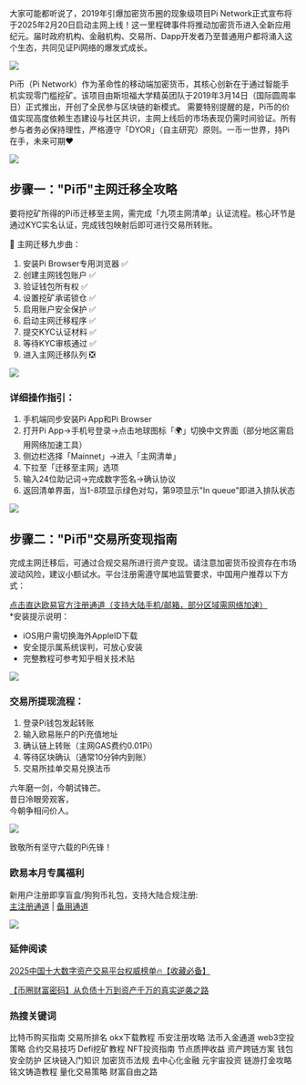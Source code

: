 大家可能都听说了，2019年引爆加密货币圈的现象级项目Pi Network正式宣布将于2025年2月20日启动主网上线！这一里程碑事件将推动加密货币进入全新应用纪元。届时政府机构、金融机构、交易所、Dapp开发者乃至普通用户都将涌入这个生态，共同见证Pi网络的爆发式成长。

![](https://fe095ec.webp.li/pi-coin-001.png)

Pi币（Pi Network）作为革命性的移动端加密货币，其核心创新在于通过智能手机实现零门槛挖矿。该项目由斯坦福大学精英团队于2019年3月14日（国际圆周率日）正式推出，开创了全民参与区块链的新模式。
需要特别提醒的是，Pi币的价值实现高度依赖生态建设与社区共识，主网上线后的市场表现仍需时间验证。所有参与者务必保持理性，严格遵守「DYOR」（自主研究）原则。一币一世界，持Pi在手，未来可期❤️

![](https://fe095ec.webp.li/pi-coin-002.png)


## 步骤一："Pi币"主网迁移全攻略
要将挖矿所得的Pi币迁移至主网，需完成「九项主网清单」认证流程。核心环节是通过KYC实名认证，完成钱包映射后即可进行交易所转账。

🔑 主网迁移九步曲：
1. 安装Pi Browser专用浏览器        ✅
2. 创建主网钱包账户                ✅
3. 验证钱包所有权                  ✅
4. 设置挖矿承诺锁仓                ✅
5. 启用账户安全保护                ✅
6. 启动主网迁移程序                ✅
7. 提交KYC认证材料                 ✅
8. 等待KYC审核通过                 ✅
9. 进入主网迁移队列                 ❎

![](https://fe095ec.webp.li/pi-coin-006.png)

### 详细操作指引：
1. 手机端同步安装Pi App和Pi Browser
2. 打开Pi App→手机号登录→点击地球图标「🌍」切换中文界面（部分地区需启用网络加速工具）
3. 侧边栏选择「Mainnet」→进入「主网清单」
4. 下拉至「迁移至主网」选项
5. 输入24位助记词→完成数字签名→确认协议
6. 返回清单界面，当1-8项显示绿色对勾，第9项显示"In queue"即进入排队状态

![](https://fe095ec.webp.li/pi-coin-005.png)


## 步骤二："Pi币"交易所变现指南
完成主网迁移后，可通过合规交易所进行资产变现。请注意加密货币投资存在市场波动风险，建议小额试水。平台注册需遵守属地监管要求，中国用户推荐以下方式：

[点击直达欧易官方注册通道（支持大陆手机/邮箱，部分区域需网络加速）](https://www.chouyi.world/zh-hans/join/18639032)  
*安装提示说明：  
- iOS用户需切换海外AppleID下载  
- 安全提示属系统误判，可放心安装  
- 完整教程可参考知乎相关技术贴

![](https://fe095ec.webp.li/pi-coin-007.png)

### 交易所提现流程：
1. 登录Pi钱包发起转账
2. 输入欧易账户的Pi充值地址
3. 确认链上转账（主网GAS费约0.01Pi）
4. 等待区块确认（通常10分钟内到账）
5. 交易所挂单交易兑换法币

六年磨一剑，今朝试锋芒。  
昔日冷眼旁观客，  
今朝争相问价人。

![](https://fe095ec.webp.li/pi-coin-008.png)

致敬所有坚守六载的Pi先锋！

### 欧易本月专属福利
新用户注册即享盲盒/狗狗币礼包，支持大陆合规注册:  
[主注册通道](https://www.okx.com/zh-hans/join/74873351) | [备用通道](https://www.chouyi.world/zh-hans/join/18639032)

[![](https://fe095ec.webp.li/top-10-exchanges-001.jpg)](https://www.chouyi.world/zh-hans/join/18639032)


### 延伸阅读
[2025中国十大数字资产交易平台权威榜单🔥【收藏必备】](https://btc8848.com/top-10-exchanges/)

[【币圈财富密码】从负债十万到资产千万的真实逆袭之路](https://heiyetouzi.xyz/biquanstory001/)


### 热搜关键词
比特币购买指南 交易所排名 okx下载教程 币安注册攻略 法币入金通道 web3空投策略 合约交易技巧 Defi挖矿教程 NFT投资指南 节点质押收益 资产跨链方案 钱包安全防护 区块链入门知识 加密货币法规 去中心化金融 元宇宙投资 链游打金攻略 铭文铸造教程 量化交易策略 财富自由之路
